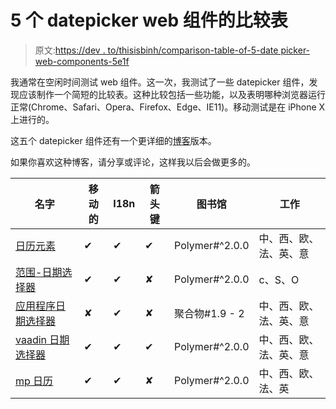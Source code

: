 # 5 个 datepicker web 组件的比较表

> 原文:[https://dev . to/thisisbinh/comparison-table-of-5-date picker-web-components-5e1f](https://dev.to/thisisbinh/comparison-table-of-5-datepicker-web-components-5e1f)

我通常在空闲时间测试 web 组件。这一次，我测试了一些 datepicker 组件，发现应该制作一个简短的比较表。这种比较包括一些功能，以及表明哪种浏览器运行正常(Chrome、Safari、Opera、Firefox、Edge、IE11)。移动测试是在 iPhone X 上进行的。

这五个 datepicker 组件还有一个更详细的[博客](https://vaadin.com/blog/web-component-wednesday-1-datepicker)版本。

如果你喜欢这种博客，请分享或评论，这样我以后会做更多的。

| 名字 | 移动的 | I18n | 箭头键 | 图书馆 | 工作 |
| --- | --- | --- | --- | --- | --- |
| [日历元素](https://vaadin.com/directory/component/fooloomanzoodatetime-picker) | ✔ | ✔ | ✔ | Polymer#^2.0.0 | 中、西、欧、法、英、意 |
| [范围-日期选择器](https://vaadin.com/directory/component/roxusrange-datepicker) | ✔ | ✔ | ✘ | Polymer#^2.0.0 | c、S、O |
| [应用程序日期选择器](https://vaadin.com/directory/component/motssapp-datepicker) | ✘ | ✔ | ✘ | 聚合物#1.9 - 2 | 中、西、欧、法、英、意 |
| [vaadin 日期选择器](https://dev.toCheck%20vaadin-date-picker%20on%20Vaadin%20Directory) | ✔ | ✔ | ✔ | Polymer#^2.0.0 | 中、西、欧、法、英、意 |
| [mp 日历](https://vaadin.com/directory/component/mpachnismp-calendar) | ✔ | ✔ | ✘ | Polymer#^2.0.0 | 中、西、欧、法、英 |